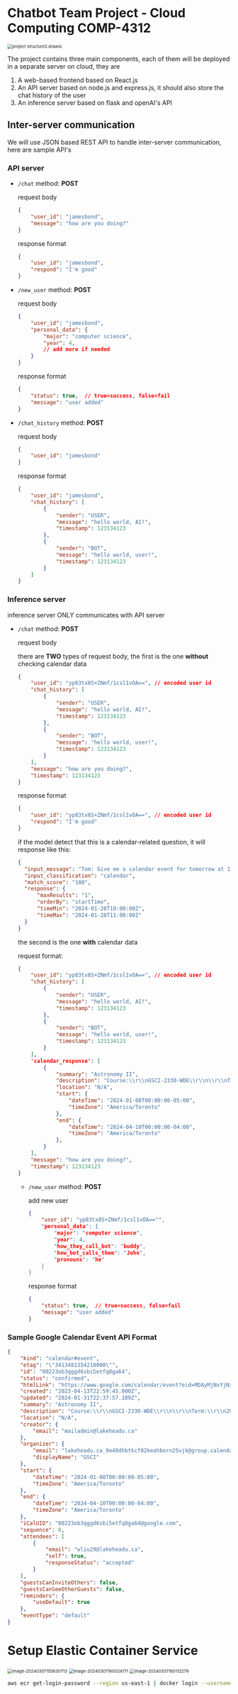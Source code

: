 # Chatbot Team Project - Cloud Computing COMP-4312



<img src="./images/project structure2.drawio.png" alt="project structure2.drawio" style="zoom:67%;" />

The project contains three main components, each of them will be deployed in a separate server on cloud, they are

1. A web-based frontend based on React.js
2. An API server based on node.js and express.js, it should also store the chat history of the user
3. An inference server based on flask and openAI's API

## Inter-server communication

We will use JSON based REST API to handle inter-server communication, here are sample API's

### API server

* `/chat` method: **POST**

  request body

  ```json
  {
      "user_id": "jamesbond",
      "message": "how are you doing?"
  }
  ```

  response format

  ```json
  {
      "user_id": "jamesbond",
      "respond": "I'm good"
  }
  ```

* `/new_user` method: **POST**

  request body

  ```json
  {
      "user_id": "jamesbond",
      "personal_data": {
          "major": "computer science",
          "year": 4,
          // add more if needed
      }
  }
  ```

  response format

  ```json
  {
      "status": true,  // true=success, false=fail
      "message": "user added"
  }
  ```

* `/chat_history` method: **POST**

  request body

  ```json
  {
      "user_id": "jamesbond"
  }
  ```

  response format

  ```json
  {
      "user_id": "jamesbond",
      "chat_history": [
          {
              "sender": "USER",
              "message": "hello world, AI!",
              "timestamp": 123134123
          },
          {
              "sender": "BOT",
              "message": "hello world, user!",
              "timestamp": 123134123
          }
      ]
  }
  ```

  

### Inference server

inference server ONLY communicates with API server

* `/chat` method: **POST**

  request body

  there are **TWO** types of request body, the first is the one **without** checking calendar data 

  ```json
  {
      "user_id": "yp83tx8S+ZNmf/1csl1vOA==", // encoded user id
      "chat_history": [
          {
              "sender": "USER",
              "message": "hello world, AI!",
              "timestamp": 123134123
          },
          {
              "sender": "BOT",
              "message": "hello world, user!",
              "timestamp": 123134123
          }
      ],
      "message": "how are you doing?",
      "timestamp": 123134123
  }
  ```

  response format

  ```json
  {
      "user_id": "yp83tx8S+ZNmf/1csl1vOA==", // encoded user id
      "respond": "I'm good"
  }
  ```

  if the model detect that this is a calendar-related question, it will response like this:

  ```json
  {
  	"input_message": "Tom: Give me a calendar event for tomorrow at 10am",
  	"input_classification": "calendar",
  	"match_score": "100",
  	"response": {
  		"maxResults": "1",
  		"orderBy": "startTime",
  		"timeMin": "2024-01-28T10:00:00Z",
  		"timeMax": "2024-01-28T11:00:00Z"
  	}
  }
  ```

  

  the second is the one **with** calendar data

  request format:

  ```json
  {
      "user_id": "yp83tx8S+ZNmf/1csl1vOA==", // encoded user id
      "chat_history": [
          {
              "sender": "USER",
              "message": "hello world, AI!",
              "timestamp": 123134123
          },
          {
              "sender": "BOT",
              "message": "hello world, user!",
              "timestamp": 123134123
          }
      ],
      'calendar_response': [
          {
              "summary": "Astronomy II",
              "description": "Course:\\r\\nGSCI-2330-WDE\\r\\n\\r\\nTerm:\\r\\n2024W\\r\\n\\r\\nFaculty Info:\\r\\nN/A\\r\\n\\r\\nInstruction Method:\\r\\nWEB\\r\\n\\r\\nNo additional scheduling information available",
              "location": "N/A",
              "start": {
                  "dateTime": "2024-01-08T00:00:00-05:00",
                  "timeZone": "America/Toronto"
              },
              "end": {
                  "dateTime": "2024-04-10T00:00:00-04:00",
                  "timeZone": "America/Toronto"
              },
          }
      ],
      "message": "how are you doing?",
      "timestamp": 123134123
  }
  ```

  * `/new_user` method: **POST**

    add new user

    ```json
    {
        "user_id": "yp83tx8S+ZNmf/1csl1vOA=="",
        "personal_data": {
            "major": "computer science",
            "year": 4,
            "how_they_call_bot": "buddy",
            "how_bot_calls_them": "John",
            "pronouns": "he"
        }
    }
    ```

    response format

    ```json
    {
        "status": true,  // true=success, false=fail
        "message": "user added"
    }
    ```


### Sample Google Calendar Event API Format

```json
{
    "kind": "calendar#event",
    "etag": "\"3413481354218000\"",
    "id": "00223ob3qggd6sbi5etfq8ga64",
    "status": "confirmed",
    "htmlLink": "https://www.google.com/calendar/event?eid=MDAyMjNvYjNxZ2dkNnNiaTVldGZxOGdhNjQgd2xpdTI5QGxha2VoZWFkdS5jYQ",
    "created": "2023-04-13T22:59:45.000Z",
    "updated": "2024-01-31T22:37:57.109Z",
    "summary": "Astronomy II",
    "description": "Course:\\r\\nGSCI-2330-WDE\\r\\n\\r\\nTerm:\\r\\n2024W\\r\\n\\r\\nFaculty Info:\\r\\nN/A\\r\\n\\r\\nInstruction Method:\\r\\nWEB\\r\\n\\r\\nNo additional scheduling information available",
    "location": "N/A",
    "creator": {
        "email": "mailadmin@lakeheadu.ca"
    },
    "organizer": {
        "email": "lakeheadu.ca_9e40dhbtkcf82keahborn25vjk@group.calendar.google.com",
        "displayName": "GSCI"
    },
    "start": {
        "dateTime": "2024-01-08T00:00:00-05:00",
        "timeZone": "America/Toronto"
    },
    "end": {
        "dateTime": "2024-04-10T00:00:00-04:00",
        "timeZone": "America/Toronto"
    },
    "iCalUID": "00223ob3qggd6sbi5etfq8ga64@google.com",
    "sequence": 0,
    "attendees": [
        {
            "email": "wliu29@lakeheadu.ca",
            "self": true,
            "responseStatus": "accepted"
        }
    ],
    "guestsCanInviteOthers": false,
    "guestsCanSeeOtherGuests": false,
    "reminders": {
        "useDefault": true
    },
    "eventType": "default"
}
```

# Setup Elastic Container Service

<img src="./images/image-20240307155630713.png" alt="image-20240307155630713" style="zoom:67%;" />

<img src="./images/image-20240307160024171.png" alt="image-20240307160024171" style="zoom:67%;" />

<img src="./images/image-20240307160112279.png" alt="image-20240307160112279" style="zoom:67%;" />







```bash
aws ecr get-login-password --region us-east-1 | docker login --username AWS --password-stdin 851725519353.dkr.ecr.us-east-1.amazonaws.com
```

